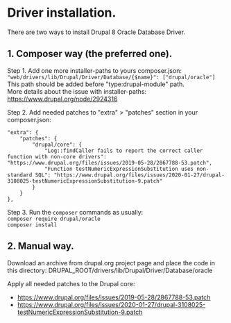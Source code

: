 # Driver installation.

There are two ways to install Drupal 8 Oracle Database Driver.

## 1. Composer way (the preferred one).
Step 1. Add one more installer-paths to yours composer.json:  
`"web/drivers/lib/Drupal/Driver/Database/{$name}": ["drupal/oracle"]`  
This path should be added before "type:drupal-module" path.  
More details about the issue with installer-paths:  
https://www.drupal.org/node/2924316

Step 2. Add needed patches to "extra" > "patches" section in your composer.json:  
```
"extra": {
    "patches": {
        "drupal/core": {
            "Log::findCaller fails to report the correct caller function with non-core drivers": "https://www.drupal.org/files/issues/2019-05-28/2867788-53.patch",
            "Function testNumericExpressionSubstitution uses non-standard SQL": "https://www.drupal.org/files/issues/2020-01-27/drupal-3108025-testNumericExpressionSubstitution-9.patch"
        }
    }
},
```

Step 3. Run the `composer` commands as usually:  
`composer require drupal/oracle`  
`composer install`


## 2. Manual way.

Download an archive from drupal.org project page and place the code in this
directory: DRUPAL_ROOT/drivers/lib/Drupal/Driver/Database/oracle

Apply all needed patches to the Drupal core:
 - https://www.drupal.org/files/issues/2019-05-28/2867788-53.patch
 - https://www.drupal.org/files/issues/2020-01-27/drupal-3108025-testNumericExpressionSubstitution-9.patch
